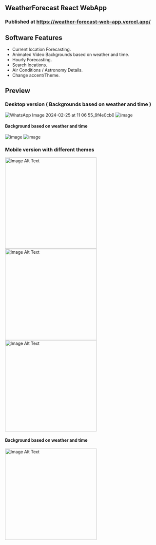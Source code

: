 ## WeatherForecast React WebApp

### Published at https://weather-forecast-web-app.vercel.app/

## Software Features
* Current location Forecasting.
* Animated Video Backgrounds based on weather and time.
* Hourly Forecasting.
* Search locations.
* Air Conditions / Astronomy Details.
* Change accent/Theme.

## Preview
### Desktop version ( Backgrounds based on weather and time )
![WhatsApp Image 2024-02-25 at 11 06 55_9f4e0cb0](https://github.com/MeghanathShetty/Weather_Forecast_React_Web/assets/127648939/8f47420e-06da-4977-b75b-7fb79136c7ac)
![image](https://github.com/MeghanathShetty/weatherForecast_WebApp/assets/127648939/45a0346d-9806-4ec7-bed3-ac4d4230b947)
#### Background based on weather and time
![image](https://github.com/MeghanathShetty/Weather_Forecast_React_Web/assets/127648939/8d8cb404-cc39-40f4-923c-cbfcbaa77f8e)
![image](https://github.com/MeghanathShetty/weatherForecast_WebApp/assets/127648939/6feba333-abb4-415b-985a-cb48c89356d9)


### Mobile version with different themes
<img src="https://github.com/MeghanathShetty/weatherForecast_WebApp/assets/127648939/2332e14c-257c-465e-b68e-d0490f73da85" alt="Image Alt Text" style="width:300px;" />
<img src="https://github.com/MeghanathShetty/weatherForecast_WebApp/assets/127648939/f45645b2-df87-4bd3-9058-608d944a96fe" alt="Image Alt Text" style="width:300px;" />
<img src="https://github.com/MeghanathShetty/weatherForecast_WebApp/assets/127648939/6d1450b6-3940-4867-afb8-b09906d15b4c" alt="Image Alt Text" style="width:300px;" />

#### Background based on weather and time
<img src="https://github.com/MeghanathShetty/weatherForecast_WebApp/assets/127648939/9e521e79-efd5-4870-8cc2-37a0ef424d4a" alt="Image Alt Text" style="width:300px;" />

